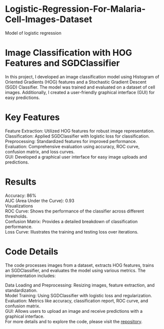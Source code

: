 # Logistic-Regression-For-Malaria-Cell-Images-Dataset
Model of logistic regression 

# Image Classification with HOG Features and SGDClassifier
In this project, I developed an image classification model using Histogram of Oriented Gradients (HOG) features and a Stochastic Gradient Descent (SGD) Classifier. 
The model was trained and evaluated on a dataset of cell images. 
Additionally, I created a user-friendly graphical interface (GUI) for easy predictions.

# Key Features
Feature Extraction: Utilized HOG features for robust image representation.<br>
Classification: Applied SGDClassifier with logistic loss for classification.<br>
Preprocessing: Standardized features for improved performance.<br>
Evaluation: Comprehensive evaluation using accuracy, ROC curve, confusion matrix, and loss curves.<br>
GUI: Developed a graphical user interface for easy image uploads and predictions.<br>
# Results
Accuracy: 86%<br>
AUC (Area Under the Curve): 0.93<br>
Visualizations<br>
ROC Curve: Shows the performance of the classifier across different thresholds.<br>
Confusion Matrix: Provides a detailed breakdown of classification performance.<br>
Loss Curve: Illustrates the training and testing loss over iterations.<br>
# Code Details
The code processes images from a dataset, extracts HOG features, trains an SGDClassifier, and evaluates the model using various metrics. The implementation includes:<br>

Data Loading and Preprocessing: Resizing images, feature extraction, and standardization.<br>
Model Training: Using SGDClassifier with logistic loss and regularization.<br>
Evaluation: Metrics like accuracy, classification report, ROC curve, and confusion matrix.<br>
GUI: Allows users to upload an image and receive predictions with a graphical interface.<br>
For more details and to explore the code, please visit the [repository](https://github.com/soliman-benkhalil/Logistic-Regression-For-Malaria-Cell-Images-Dataset).
